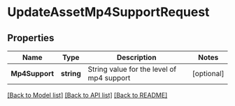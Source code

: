 # UpdateAssetMp4SupportRequest

## Properties
Name | Type | Description | Notes
------------ | ------------- | ------------- | -------------
**Mp4Support** | **string** | String value for the level of mp4 support | [optional] 

[[Back to Model list]](../README.md#documentation-for-models) [[Back to API list]](../README.md#documentation-for-api-endpoints) [[Back to README]](../README.md)


